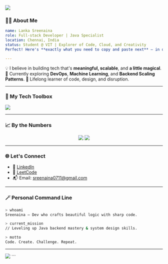 <img src="https://capsule-render.vercel.app/api?type=waving&color=0e8aeb&height=200&section=header&text=Lanka%20Sreenaina&fontSize=40&fontColor=ffffff&animation=fadeIn" />

### 👨‍💻 About Me

```yaml
name: Lanka Sreenaina
role: Full-stack Developer | Java Specialist
location: Chennai, India
status: Student @ VIT | Explorer of Code, Cloud, and Creativity
Perfect! Here's **exactly what you need to copy and paste next** — in one go — right after the part you already added:

---


```

💡 I believe in building tech that's **meaningful, scalable**, and **a little magical**.
📌 Currently exploring **DevOps**, **Machine Learning**, and **Backend Scaling Patterns**.
🧠 Lifelong learner of code, design, and disruption.

---

### 🧰 My Tech Toolbox

<p align="left">
  <img src="https://skillicons.dev/icons?i=java,js,ts,react,nodejs,express,mysql,mongodb,python,docker,git,github,linux,figma" />
</p>

---

### 📈 By the Numbers

<p align="center">
  <img src="https://github-readme-streak-stats.herokuapp.com?user=lankasreenaina&theme=github-dark-blue&hide_border=true" />
  <img src="https://github-readme-stats.vercel.app/api?username=lankasreenaina&show_icons=true&theme=tokyonight&hide_border=true" />
</p>

---

### 🌐 Let's Connect

* 💼 [LinkedIn](https://www.linkedin.com/in/sreenaina-lanka/)
* 🧠 [LeetCode](https://leetcode.com/u/lankasreenaina/)
* 📬 Email: [sreenaina0711@gmail.com](mailto:sreenaina0711@gmail.com) 

---

### 🪄 Personal Command Line

```bash
> whoami
Sreenaina — Dev who crafts beautiful logic with sharp code.

> current_mission
// Leveling up Java backend mastery & system design skills.

> motto
Code. Create. Challenge. Repeat.
```

---

<img src="https://capsule-render.vercel.app/api?type=waving&color=0e8aeb&height=120&section=footer"/>
```
